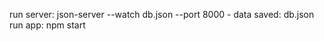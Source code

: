 run server:
    json-server --watch db.json --port 8000
        - data saved:
            db.json
run app:
    npm start